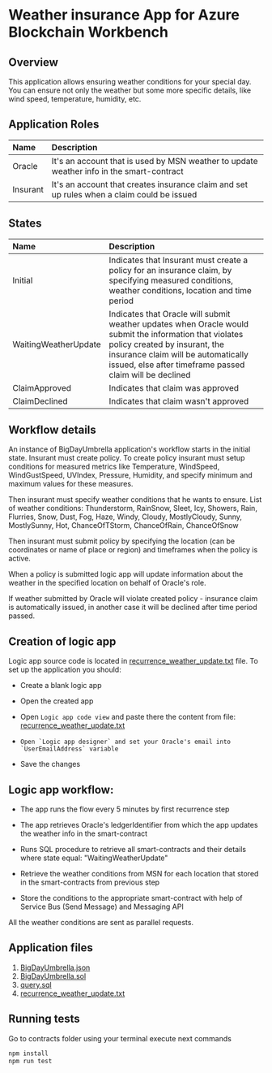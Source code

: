 Weather insurance App for Azure Blockchain Workbench
=
Overview 
--
This application allows ensuring weather conditions for your special day. You can ensure not only the weather but some more specific details, like wind speed, temperature, humidity, etc.

Application Roles
--

| Name           | Description          |
| :------------- | :------------------- |
| Oracle         | It's an account that is used by MSN weather to update weather info in the smart-contract |
| Insurant       | It's an account that creates insurance claim and set up rules when a claim could be issued |

States
--

| Name                      | Description          |
| :------------------------ | :------------------- |
| Initial                   | Indicates that Insurant must create a policy for an insurance claim, by specifying measured conditions, weather conditions, location and time period|
| WaitingWeatherUpdate      | Indicates that Oracle will submit weather updates when Oracle would submit the information that violates policy created by insurant, the insurance claim will be automatically issued, else after timeframe passed claim will be declined |
| ClaimApproved             | Indicates that claim was approved |
| ClaimDeclined             | Indicates that claim wasn't approved |

Workflow details
--
An instance of BigDayUmbrella application's workflow starts in the initial state. Insurant must create policy. To create policy insurant must setup conditions for measured metrics like Temperature, WindSpeed, WindGustSpeed, UVIndex, Pressure, Humidity, and specify minimum and maximum values for these measures.

Then insurant must specify weather conditions that he wants to ensure. List of weather conditions:  Thunderstorm, RainSnow, Sleet, Icy, Showers, Rain, Flurries, Snow, Dust, Fog, Haze, Windy, Cloudy, MostlyCloudy, Sunny, MostlySunny, Hot, ChanceOfTStorm, ChanceOfRain, ChanceOfSnow

Then insurant must submit policy by specifying the location (can be coordinates or name of place or region) and timeframes when the policy is active.  

When a policy is submitted logic app will update information about the weather in the specified location on behalf of Oracle's role. 

If weather submitted by Oracle will violate created policy - insurance claim is automatically issued, in another case it will be declined after time period passed. 

Creation of logic app
--

Logic app source code is located in [recurrence_weather_update.txt](logic_apps/recurrence_weather_update.txt) file. To set up the application you should:

-    Create a blank logic app

-    Open the created app

-    Open `Logic app code view` and paste there the content from file: [recurrence_weather_update.txt](logic_apps/recurrence_weather_update.txt)

-     Open `Logic app designer` and set your Oracle's email into `UserEmailAddress` variable

-    Save the changes


Logic app workflow:
--

-    The app runs the flow every 5 minutes by first recurrence step

-    The app retrieves Oracle's ledgerIdentifier from which the app updates the weather info in the smart-contract

-    Runs SQL procedure to retrieve all smart-contracts and their details where state equal: "WaitingWeatherUpdate"

-    Retrieve the weather conditions from MSN for each location that stored in the smart-contracts from previous step

-    Store the conditions to the appropriate smart-contract with help of Service Bus (Send Message) and Messaging API

All the weather conditions are sent as parallel requests.

Application files
--

1. [BigDayUmbrella.json](contracts/contracts/BigDayUmbrella.json)
2. [BigDayUmbrella.sol](contracts/contracts/BigDayUmbrella.sol)
3. [query.sql](sql/query.sql)
4. [recurrence_weather_update.txt](logic_apps/recurrence_weather_update.txt)

Running tests
--
Go to contracts folder using your terminal
execute next commands
```bash
npm install
npm run test
```